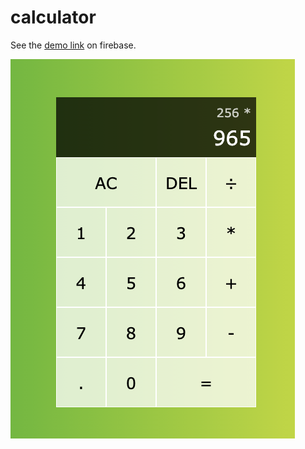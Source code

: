 # calculator

See the [demo link](https://calculator-by-tr.web.ap) on firebase.

![demo screen shot](/--demo.png)
